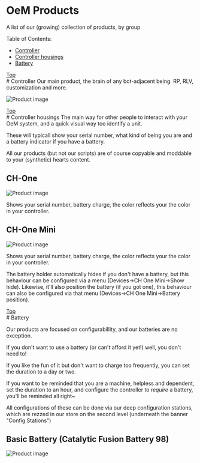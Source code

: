 # OeM Products

A list of our (growing) collection of products, by group

Table of Contents:

 * [Controller](#controller)
 * [Controller housings](#controller-housings)
 * [Battery](#battery)

<div class="top-marker"><a href="#a-title">Top</a></div>
# Controller
Our main product, the brain of any bot-adjacent being. RP, RLV, customization and more.

![Product image](/Obedientiae-ex-Machina-Docs/images/products/Controller_2022.png)

<div class="top-marker"><a href="#a-title">Top</a></div>
# Controller housings
The main way for other people to interact with your OeM system, and a quick visual way too identify a unit.

These will typicall show your serial number, what kind of being you are and a battery indicator if you have a battery.

All our products (but not our scripts) are of course copyable and moddable to your (synthetic) hearts content.

## CH-One
![Product image](/Obedientiae-ex-Machina-Docs/images/products/CH_ONE_2022_4.png)

Shows your serial number, battery charge, the color reflects your the color in your controller.

## CH-One Mini
![Product image](/Obedientiae-ex-Machina-Docs/images/products/CH_One_Mini_2.png)

Shows your serial number, battery charge, the color reflects your the color in your controller.

The battery holder automatically hides if you don't have a battery, but this behaviour can be configured via a menu (Devices-\>CH One Mini-\>Show hide).
Likewise, it'll also position the battery (if you got one), this behaviour can also be configured via that menu (Devices-\>CH One Mini-\>Battery position).

<div class="top-marker"><a href="#a-title">Top</a></div>
# Battery

Our products are focused on configurabillity, and our batteries are no exception.

If you don't want to use a battery (or can't afford it yet!) well, you don't need to!

If you like the fun of it but don't want to charge too frequently, you can set the duration to a day or two.

If you want to be reminded that you are a machine, helpless and dependent, set the duration to an hour, and configure the controller to *require* a battery, you'll be reminded all right~

All configurations of these can be done via our deep configuration stations, which are rezzed in our store on the second level (underneath the banner "Config Stations")

## Basic Battery (Catalytic Fusion Battery 98)

![Product image](/Obedientiae-ex-Machina-Docs/images/products/OeM_Battery_3.png)
